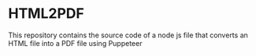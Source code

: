 # HTML2PDF
This repository contains the source code of a node js file that converts an HTML file into a PDF file using Puppeteer
